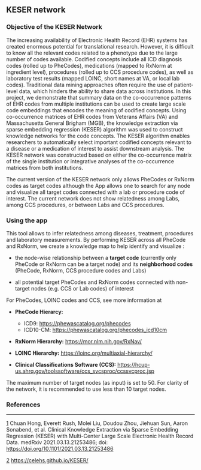 ## KESER network

### Objective of the KESER Network

The increasing availability of Electronic Health Record (EHR) systems has created enormous potential for translational research. However, it is difficult to know all the relevant codes related to a phenotype due to the large number of codes available. Codified concepts include all ICD diagnosis codes (rolled up to PheCodes), medications (mapped to RxNorm at ingredient level), procedures (rolled up to CCS procedure codes), as well as laboratory test results (mapped LOINC, short names at VA, or local lab codes). Traditional data mining approaches often require the use of patient-level data, which hinders the ability to share data across institutions. In this project, we demonstrate that summary data on the co-occurrence patterns of EHR codes from multiple institutions can be used to create large scale code embeddings that encodes the meaning of codified concepts. Using co-occurrence matrices of EHR codes from Veterans Affairs (VA) and Massachusetts General Brigham (MGB), the knowledge extraction via sparse embedding regression (KESER) algorithm was used to construct knowledge networks for the code concepts. The KESER algorithm enables researchers to automatically select important codified concepts relevant to a disease or a medication of interest to assist downstream analysis. The KESER network was constructed based on either the co-occurrence matrix of the single institution or integrative analyses of the co-occurrence matrices from both institutions. 

The current version of the KESER network only allows PheCodes or RxNorm codes as target codes although the App allows one to search for any node and visualize all target codes connected with a lab or procedure code of interest. The current network does not show relatedness among Labs, among CCS procedures, or between Labs and CCS procedures. 
 


### Using the app

This tool allows to infer relatedness among diseases, treatment, procedures and laboratory measurements. By performing KESER across all PheCode and RxNorm, we create a knowledge map to help identify and visualize :

- the node-wise relationship between a **target code** (currently only PheCode or RxNorm can be a target node) and its **neighborhood codes** (PheCode, RxNorm, CCS procedure codes and Labs)

- all potential target PheCodes and RxNorm codes connected with non-target nodes (e.g. CCS or Lab codes) of interest

For PheCodes, LOINC codes and CCS, see more information at 

- **PheCode Hierarcy:** 
  * ICD9: https://phewascatalog.org/phecodes
  * ICD10-CM: https://phewascatalog.org/phecodes_icd10cm
  


- **RxNorm Hierarchy:** https://mor.nlm.nih.gov/RxNav/

- **LOINC Hierarchy:** https://loinc.org/multiaxial-hierarchy/

- **Clinical Classifications Software (CCS):** https://hcup-us.ahrq.gov/toolssoftware/ccs_svcsproc/ccssvcproc.jsp

The maximum number of target nodes (as input) is set to 50. For clarity of the network, it is recommended to use less than 10 target nodes.


### References

<hr>

[1]: https://doi.org/10.1101/2021.03.13.21253486

[2]: https://celehs.github.io/KESER/

[1] Chuan Hong, Everett Rush, Molei Liu, Doudou Zhou, Jiehuan Sun, Aaron Sonabend, et al. Clinical Knowledge Extraction via Sparse Embedding Regression (KESER) with Multi-Center Large Scale Electronic Health Record Data. medRxiv 2021.03.13.21253486; doi: https://doi.org/10.1101/2021.03.13.21253486

[2] https://celehs.github.io/KESER/




